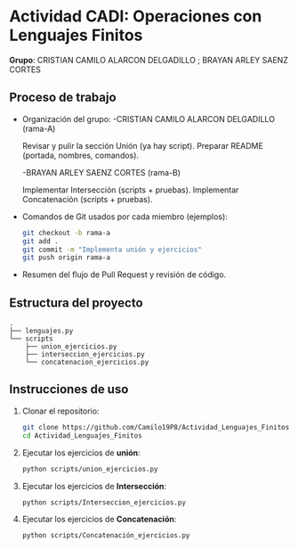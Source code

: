 # Actividad CADI: Operaciones con Lenguajes Finitos

**Grupo**: CRISTIAN CAMILO ALARCON DELGADILLO ; BRAYAN ARLEY SAENZ CORTES

## Proceso de trabajo

- Organización del grupo:
  -CRISTIAN CAMILO ALARCON DELGADILLO (rama-A)

  Revisar y pulir la sección Unión (ya hay script).
  Preparar README (portada, nombres, comandos).

  -BRAYAN ARLEY SAENZ CORTES (rama-B)

  Implementar Intersección (scripts + pruebas).
  Implementar Concatenación (scripts + pruebas).

- Comandos de Git usados por cada miembro (ejemplos):
  ```bash
  git checkout -b rama-a
  git add .
  git commit -m "Implementa unión y ejercicios"
  git push origin rama-a
  ```
- Resumen del flujo de Pull Request y revisión de código.

## Estructura del proyecto

```
.
├── lenguajes.py               
└── scripts
    ├── union_ejercicios.py    
    ├── interseccion_ejercicios.py  
    └── concatenacion_ejercicios.py 
```

## Instrucciones de uso

1. Clonar el repositorio:
   ```bash
   git clone https://github.com/Camilo19P8/Actividad_Lenguajes_Finitos.git
   cd Actividad_Lenguajes_Finitos
   ```
2. Ejecutar los ejercicios de **unión**:
   ```bash
   python scripts/union_ejercicios.py
   ```
3. Ejecutar los ejercicios de **Intersección**:
   ```bash
   python scripts/Interseccion_ejercicios.py
   ```
4. Ejecutar los ejercicios de **Concatenación**:
   ```bash
   python scripts/Concatenación_ejercicios.py
   ```
